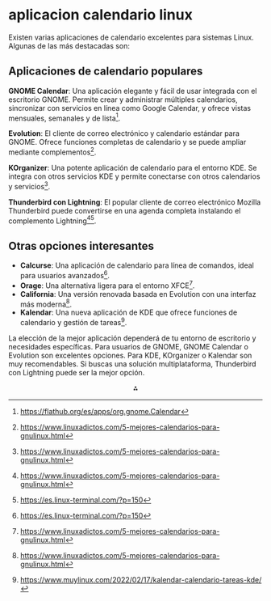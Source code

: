 # aplicacion calendario linux

Existen varias aplicaciones de calendario excelentes para sistemas Linux. Algunas de las más destacadas son:

## Aplicaciones de calendario populares

**GNOME Calendar**: Una aplicación elegante y fácil de usar integrada con el escritorio GNOME. Permite crear y administrar múltiples calendarios, sincronizar con servicios en línea como Google Calendar, y ofrece vistas mensuales, semanales y de lista[^2].

**Evolution**: El cliente de correo electrónico y calendario estándar para GNOME. Ofrece funciones completas de calendario y se puede ampliar mediante complementos[^3].

**KOrganizer**: Una potente aplicación de calendario para el entorno KDE. Se integra con otros servicios KDE y permite conectarse con otros calendarios y servicios[^3].

**Thunderbird con Lightning**: El popular cliente de correo electrónico Mozilla Thunderbird puede convertirse en una agenda completa instalando el complemento Lightning[^3][^4].

## Otras opciones interesantes

- **Calcurse**: Una aplicación de calendario para línea de comandos, ideal para usuarios avanzados[^4].
- **Orage**: Una alternativa ligera para el entorno XFCE[^3].
- **California**: Una versión renovada basada en Evolution con una interfaz más moderna[^3].
- **Kalendar**: Una nueva aplicación de KDE que ofrece funciones de calendario y gestión de tareas[^5].

La elección de la mejor aplicación dependerá de tu entorno de escritorio y necesidades específicas. Para usuarios de GNOME, GNOME Calendar o Evolution son excelentes opciones. Para KDE, KOrganizer o Kalendar son muy recomendables. Si buscas una solución multiplataforma, Thunderbird con Lightning puede ser la mejor opción.

<div style="text-align: center">⁂</div>

[^1]: https://atareao.es/aplicacion/calendar-indicator-o-google-calendar-en-ubuntu/

[^2]: https://flathub.org/es/apps/org.gnome.Calendar

[^3]: https://www.linuxadictos.com/5-mejores-calendarios-para-gnulinux.html

[^4]: https://es.linux-terminal.com/?p=150

[^5]: https://www.muylinux.com/2022/02/17/kalendar-calendario-tareas-kde/

[^6]: https://proyectopinguino.blogspot.com/2008/08/agendas-y-calendario-para-linux.html

[^7]: https://www.reddit.com/r/linuxmint/comments/1en79r9/what_is_the_best_calendar_for_linux_mint_where_we/?tl=es-es

[^8]: https://www.reddit.com/r/Fedora/comments/1ev8kze/any_linux_app_that_integrates_a_calendar_and_a/?tl=es-es

